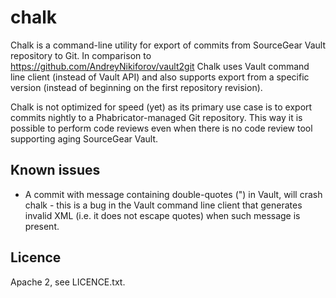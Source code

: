 # chalk

Chalk is a command-line utility for export of commits from SourceGear Vault repository to Git. In comparison to https://github.com/AndreyNikiforov/vault2git Chalk uses Vault command line client (instead of Vault API) and also supports export from a specific version (instead of beginning on the first repository revision).

Chalk is not optimized for speed (yet) as its primary use case is to export commits nightly to a Phabricator-managed Git repository. This way it is possible to perform code reviews even when there is no code review tool supporting aging SourceGear Vault.

## Known issues
- A commit with message containing double-quotes (") in Vault, will crash chalk - this is a bug in the Vault command line client that generates invalid XML (i.e. it does not escape quotes) when such message is present.

## Licence
Apache 2, see LICENCE.txt.
